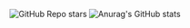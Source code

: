 ![GitHub Repo stars](https://img.shields.io/github/stars/rahriver)
![Anurag's GitHub stats](https://github-readme-stats.vercel.app/api?username=rahriver&show_icons=true&theme=tokyonight)
